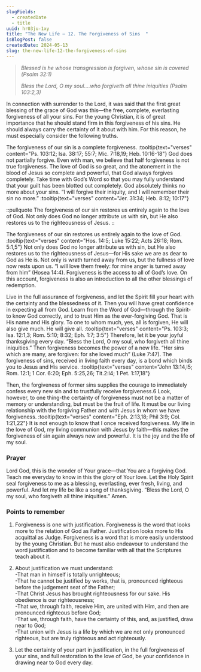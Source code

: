 ```yaml
---
slugFields:
  - createdDate
  - title
uuid: hr03ju-1xy
title: "The New Life – 12. The Forgiveness of Sins  "
isBlogPost: false
createdDate: 2024-05-13
slug: the-new-life-12-the-forgiveness-of-sins
---
```

> *Blessed is he whose transgression is forgiven, whose sin is covered (Psalm 32:1)*
>
> *Bless the Lord, O my soul....who forgiveth all thine iniquities (Psalm 103:2,3)*

 In connection with surrender to the Lord, it was said that the first great blessing of the grace of God was this—the free, complete, everlasting forgiveness of all your sins. For the young Christian, it is of great importance that he should stand firm in this forgiveness of his sins. He should always carry the certainty of it about with him. For this reason, he must especially consider the following truths.

The forgiveness of our sin is a complete forgiveness. :tooltip{text="verses" content="Ps. 103:12; Isa. 38:17; 55:7; Mic. 7:18,19; Heb. 10:16-18"} God does not partially forgive. Even with man, we believe that half forgiveness is not true forgiveness. The love of God is so great, and the atonement in the blood of Jesus so complete and powerful, that God always forgives completely. Take time with God’s Word so that you may fully understand that your guilt has been blotted out completely. God absolutely thinks no more about your sins. “I will forgive their iniquity, and I will remember their sin no more.” :tooltip{text="verses" content="Jer. 31:34; Heb. 8:12; 10:17"}

::pullquote
The forgiveness of our sin restores us entirely again to the love of God. Not only does God no longer attribute us with sin, but He also restores us to the righteousness of Jesus.
::

The forgiveness of our sin restores us entirely again to the love of God. :tooltip{text="verses" content="Hos. 14:5; Luke 15:22; Acts 26:18; Rom. 5:1,5"} Not only does God no longer attribute us with sin, but He also restores us to the righteousness of Jesus—for His sake we are as dear to God as He is. Not only is wrath turned away from us, but the fullness of love now rests upon us. “I will love them freely: for mine anger is turned away from him” (Hosea 14:4). Forgiveness is the access to all of God’s love. On this account, forgiveness is also an introduction to all the other blessings of redemption.

Live in the full assurance of forgiveness, and let the Spirit fill your heart with the certainty and the blessedness of it. Then you will have great confidence in expecting all from God. Learn from the Word of God—through the Spirit-to know God correctly, and to trust Him as the ever-forgiving God. That is His name and His glory. To one to whom much, yes, all is forgiven, He will also give much. He will give all. :tooltip{text="verses" content="Ps. 103:3; Isa. 12:1,3; Rom. 5:10; 8:32; Eph. 1:7; 3:5"} Therefore, let it be your joyful thanksgiving every day. “Bless the Lord, O my soul, who forgiveth all thine iniquities.” Then forgiveness becomes the power of a new life. “Her sins which are many, are forgiven: for she loved much” (Luke 7:47). The forgiveness of sins, received in living faith every day, is a bond which binds you to Jesus and His service. :tooltip{text="verses" content="John 13:14,l5; Rom. 12:1; 1 Cor. 6:20; Eph. 5:25,26; Tit.2:l4; 1 Pet. 1:17,18"}

Then, the forgiveness of former sins supplies the courage to immediately confess every new sin and to trustfully receive forgiveness.6 Look, however, to one thing-the certainty of forgiveness must not be a matter of memory or understanding, but must be the fruit of life. It must be our living relationship with the forgiving Father and with Jesus in whom we have forgiveness. :tooltip{text="verses" content="Eph. 2:13,18; Phil 3:9; Col. 1:21,22"} It is not enough to know that I once received forgiveness. My life in the love of God, my living communion with Jesus by faith—this makes the forgiveness of sin again always new and powerful. It is the joy and the life of my soul.

### Prayer

Lord God, this is the wonder of Your grace—that You are a forgiving God. Teach me everyday to know in this the glory of Your love. Let the Holy Spirit seal forgiveness to me as a blessing, everlasting, ever fresh, living, and powerful. And let my life be like a song of thanksgiving. “Bless the Lord, O my soul, who forgiveth all thine iniquities.” Amen.

### Points to remember

1. Forgiveness is one with justification. Forgiveness is the word that looks more to the relation of God as Father. Justification looks more to His acquittal as Judge. Forgiveness is a word that is more easily understood by the young Christian. But he must also endeavour to understand the word justification and to become familiar with all that the Scriptures teach about it.
2. About justification we must understand:\
   -That man in himself is totally unrighteous;\
   -That he cannot be justified by works, that is, pronounced righteous before the judgement seat of the Father;\
   -That Christ Jesus has brought righteousness for our sake. His obedience is our righteousness;\
   -That we, through faith, receive Him, are united with Him, and then are pronounced righteous before God;\
   -That we, through faith, have the certainty of this, and, as justified, draw near to God;\
   -That union with Jesus is a life by which we are not only pronounced righteous, but are truly righteous and act righteously.

3. Let the certainty of your part in justification, in the full forgiveness of your sins, and full restoration to the love of God, be your confidence in drawing near to God every day.
